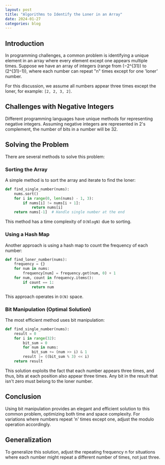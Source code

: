 ```yaml
---
layout: post
title: "Algorithms to Identify the Loner in an Array"
date: 2024-01-27
categories: blog
---
```


## Introduction

In programming challenges, a common problem is identifying a unique element in an array where every element except one appears multiple times. Suppose we have an array of integers (range from \(−2^{31}\) to \(2^{31}-1\)), where each number can repeat "n" times except for one 'loner' number.

For this discussion, we assume all numbers appear three times except the loner, for example: `[2, 2, 3, 2]`.

## Challenges with Negative Integers

Different programming languages have unique methods for representing negative integers. Assuming negative integers are represented in 2's complement, the number of bits in a number will be 32.

## Solving the Problem

There are several methods to solve this problem:

### Sorting the Array

A simple method is to sort the array and iterate to find the loner:

```python
def find_single_number(nums):
    nums.sort()
    for i in range(0, len(nums) - 1, 3):
        if nums[i] != nums[i + 1]:
            return nums[i]
    return nums[-1]  # Handle single number at the end
```
This method has a time complexity of  `O(NlogN)` due to sorting.

### Using a Hash Map
Another approach is using a hash map to count the frequency of each number:

```python
def find_loner_number(nums):
    frequency = {}
    for num in nums:
        frequency[num] = frequency.get(num, 0) + 1
    for num, count in frequency.items():
        if count == 1:
            return num
```

This approach operates in `O(N)` space.

### Bit Manipulation (Optimal Solution)
The most efficient method uses bit manipulation:
```python
def find_single_number(nums):
    result = 0
    for i in range(32):
        bit_sum = 0
        for num in nums:
            bit_sum += (num >> i) & 1
        result |= ((bit_sum % 3) << i)
    return result

```
This solution exploits the fact that each number appears three times, and thus, bits at each position also appear three times. Any bit in the result that isn't zero must belong to the loner number.

## Conclusion
Using bit manipulation provides an elegant and efficient solution to this common problem, optimizing both time and space complexity. For variations where numbers repeat 'n' times except one, adjust the modulo operation accordingly.

## Generalization
To generalize this solution, adjust the repeating frequency n for situations where each number might repeat a different number of times, not just three.